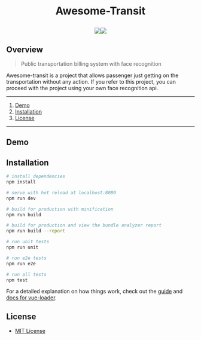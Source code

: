 # <p align="center">Awesome-Transit</p>


<p align="center"><a href="#"><img src="https://img.shields.io/badge/RUGAOHACK-2nd-red.svg"></a><a href="https://github.com/DdukTwiSun/APS/blob/master/LICENSE"><img src="https://img.shields.io/github/license/mashape/apistatus.svg"></a></p>

## Overview

> Public transportation billing system with face recognition

Awesome-transit is a project that allows passenger just getting on the transportation without any action.
If you refer to this project, you can proceed with the project using your own face recognition api.

*****

1. [Demo](#demo) 
2. [Installation](#installation) 
3. [License](#license) 

***

## Demo

## Installation

``` bash
# install dependencies
npm install

# serve with hot reload at localhost:8080
npm run dev

# build for production with minification
npm run build

# build for production and view the bundle analyzer report
npm run build --report

# run unit tests
npm run unit

# run e2e tests
npm run e2e

# run all tests
npm test
```

For a detailed explanation on how things work, check out the [guide](http://vuejs-templates.github.io/webpack/) and [docs for vue-loader](http://vuejs.github.io/vue-loader).

## License

* [MIT License](LICENSE)
